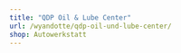 ```yaml
---
title: "QDP Oil & Lube Center"
url: /wyandotte/qdp-oil-und-lube-center/
shop: Autowerkstatt
---
```


